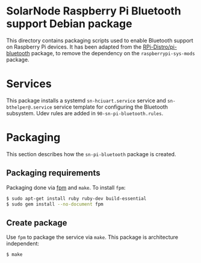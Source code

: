 # SolarNode Raspberry Pi Bluetooth support Debian package

This directory contains packaging scripts used to enable Bluetooth support on Raspberry Pi devices.
It has been adapted from the [RPi-Distro/pi-bluetooth](https://github.com/RPi-Distro/pi-bluetooth)
package, to remove the dependency on the `raspberrypi-sys-mods` package.

# Services

This package installs a systemd `sn-hciuart.service` service and `sn-bthelper@.service` service
template for configuring the Bluetooth subsystem. Udev rules are added in 
`90-sn-pi-bluetooth.rules`.

# Packaging

This section describes how the `sn-pi-bluetooth` package is created.

## Packaging requirements

Packaging done via [fpm][fpm] and `make`. To install `fpm`:

```sh
$ sudo apt-get install ruby ruby-dev build-essential
$ sudo gem install --no-document fpm
```

## Create package

Use `fpm` to package the service via `make`. This package is architecture independent:

```sh
$ make
```

[fpm]: https://github.com/jordansissel/fpm

